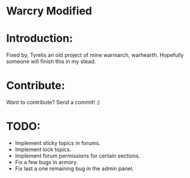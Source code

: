 # Warcry Modified
# Introduction:
Fixed by, Tyrelis an old project of mine warmarch, warhearth.
Hopefully someone will finish this in my stead.

# Contribute:
Want to contribute? Send a commit! :)

# TODO:
- Implement sticky topics in forums.
- Implement lock topics.
- Implement forum permissions for certain sections.
- Fix a few bugs in armory.
- Fix last a one remaining bug in the admin panel.
